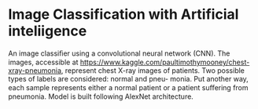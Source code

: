 # Image Classification with Artificial inteliigence
An image classiﬁer using a convolutional neural network (CNN). The images, accessible at https://www.kaggle.com/paultimothymooney/chest-xray-pneumonia, represent chest X-ray images of patients. Two possible types of labels are considered: normal and pneu- monia. Put another way, each sample represents either a normal patient or a patient suﬀering from pneumonia. Model is built following AlexNet architecture.


